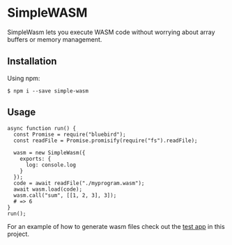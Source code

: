 # SimpleWASM

SimpleWasm lets you execute WASM code without worrying about array buffers or
memory management.



## Installation

Using npm:
```shell
$ npm i --save simple-wasm
```

## Usage


    async function run() {
      const Promise = require("bluebird");
      const readFile = Promise.promisify(require("fs").readFile);

      wasm = new SimpleWasm({
        exports: {
          log: console.log
        }
      });
      code = await readFile("./myprogram.wasm");
      await wasm.load(code);
      wasm.call("sum", [[1, 2, 3], 3]);
      # => 6
    }
    run();


For an example of how to generate wasm files check out the [test app](https://github.com/masonforest/simple_wasm/tree/master/test/support/wasm) in this
project.
